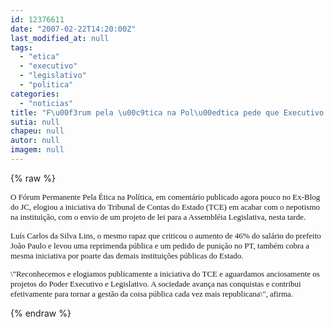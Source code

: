 ```yaml
---
id: 12376611
date: "2007-02-22T14:20:00Z"
last_modified_at: null
tags:
  - "etica"
  - "executivo"
  - "legislativo"
  - "politica"
categories:
  - "noticias"
title: "F\u00f3rum pela \u00c9tica na Pol\u00edtica pede que Executivo e Legislativo sigam TCE e acabem com nepotismo"
sutia: null
chapeu: null
autor: null
imagem: null
---
```

{% raw %}
<p><P><FONT size=2><FONT face=Verdana>O Fórum Permanente Pela Ética na Política, em comentário publicado agora pouco no Ex-Blog do JC, elogiou a iniciativa do Tribunal de Contas do Estado (TCE) em acabar com o nepotismo na instituição, com o envio de um projeto de lei para a Assembléia Legislativa, nesta tarde.</FONT></P></p>
<p><P><FONT face=Verdana>Luís Carlos da Silva Lins, o mesmo rapaz que criticou o aumento de 46% do salário do prefeito João Paulo e levou uma reprimenda pública e um pedido de punição no PT, também cobra a mesma iniciativa por poarte das demais instituições públicas do Estado.</FONT></P></p>
<p><P><FONT face=Verdana>\"Reconhecemos e elogiamos publicamente a iniciativa do TCE e aguardamos anciosamente os projetos do Poder Executivo e Legislativo. A sociedade avança nas conquistas e contribui efetivamente para tornar a gestão da coisa pública cada vez mais republicana\", afirma. </FONT></P></FONT> </p>
{% endraw %}
